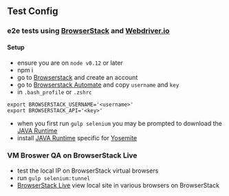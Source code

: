 ## Test Config

### e2e tests using [BrowserStack](http://webdriver.io/) and [Webdriver.io](http://webdriver.io/)

#### Setup
- ensure you are on `node v0.12` or later
- npm i
- go to [Browserstack](https://www.browserstack.com) and create an account
- go to [Browserstack Automate](https://www.browserstack.com/automate) and copy `username` and `key`
- in `.bash_profile` or `.zshrc`
```shell
export BROWSERSTACK_USERNAME='<username>'
export BROWSERSTACK_API='<key>'
```
- when you first run `gulp selenium` you may be prompted to download the [JAVA Runtime](https://support.apple.com/kb/DL1572?locale=en_US)
- install [JAVA Runtime](https://support.apple.com/kb/DL1572?locale=en_US) specific for [Yosemite](http://fredericiana.com/2014/10/21/osx-yosemite-java-runtime-environment/)

### VM Broswer QA on BrowserStack Live
- test the local IP on BrowserStack virtual browsers
- run `gulp selenium:tunnel`
- [BrowserStack Live](https://www.browserstack.com/start) view local site in various browsers on BrowserStack
